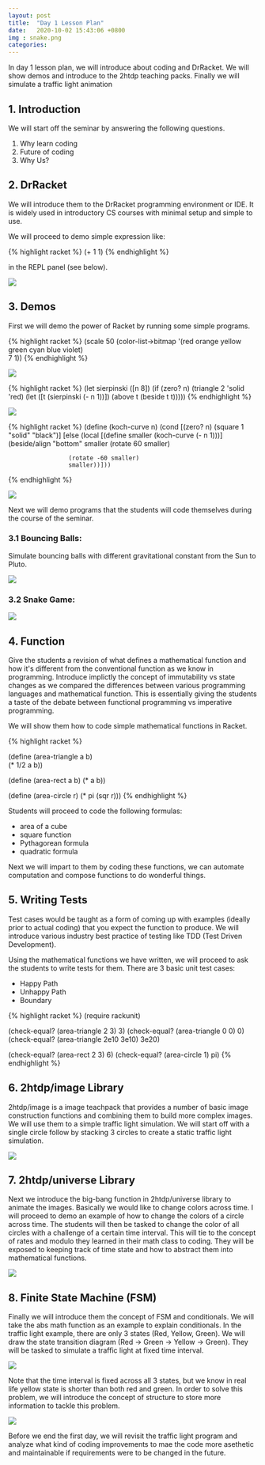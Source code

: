 ```yaml
---
layout: post
title:  "Day 1 Lesson Plan"
date:   2020-10-02 15:43:06 +0800
img : snake.png
categories:
---
```


In day 1 lesson plan, we will introduce about coding and DrRacket. We will show demos and introduce to the 2htdp teaching packs. 
Finally we will simulate a traffic light animation

## 1. Introduction
We will start off the seminar by answering the following questions.

1. Why learn coding
2. Future of coding
3. Why Us?

## 2. DrRacket

We will introduce them to the DrRacket programming environment or IDE. It is widely used in introductory CS courses with minimal setup and simple to use.

We will proceed to demo simple expression like:

{% highlight racket %}
(+ 1 1) 
{% endhighlight %}

in the REPL panel (see below).

<img src="/assets/img/drracket.png" />

## 3. Demos

First we will demo the power of Racket by running some simple programs.

{% highlight racket %}
(scale
 50
 (color-list->bitmap
  '(red orange yellow green cyan blue violet)   
  7
  1))
{% endhighlight %}

![](/assets/img/demo1.png)

{% highlight racket %}
(let sierpinski ([n 8])
  (if (zero? n)
      (triangle 2 'solid 'red)
      (let ([t (sierpinski (- n 1))]) 
        (above t (beside t t)))))
{% endhighlight %}

![](/assets/img/demo2.png)

{% highlight racket %}
(define (koch-curve n)
  (cond
    [(zero? n) (square 1 "solid" "black")]
    [else
     (local [(define smaller (koch-curve (- n 1)))]     
       (beside/align "bottom"
                     smaller
                     (rotate 60 smaller)
                     
                     (rotate -60 smaller)
                     smaller))]))
{% endhighlight %}

![](/assets/img/demo3.png)

Next we will demo programs that the students will code themselves during the course of the seminar.

### 3.1 Bouncing Balls:

Simulate bouncing balls with different gravitational constant from the Sun to Pluto.

![](/assets/img/gravity.gif)

### 3.2 Snake Game:
![](/assets/img/snake.gif)

## 4. Function

Give the students a revision of what defines a mathematical function and how it's different from the conventional function as we know in programming. Introduce implictly the concept of immutability vs state changes as we compared the differences between various programming languages and mathematical function. This is essentially giving the students a taste of the debate between functional programming vs imperative programming.

We will show them how to code simple mathematical functions in Racket.

{% highlight racket %}

(define (area-triangle a b)  
  (* 1/2 a b))

(define (area-rect a b)
  (* a b))

(define (area-circle r)
  (* pi (sqr r)))
{% endhighlight %}

Students will proceed to code the following formulas:
- area of a cube
- square function
- Pythagorean formula
- quadratic formula

Next we will impart to them by coding these functions, we can automate computation and compose functions to do wonderful things.

## 5. Writing Tests

Test cases would be taught as a form of coming up with examples (ideally prior to actual coding) that you expect the function to produce. We will introduce various industry best practice of testing like TDD (Test Driven Development). 

Using the mathematical functions we have written, we will proceed to ask the students to write tests for them. There are 3 basic unit test cases:

- Happy Path
- Unhappy Path
- Boundary

{% highlight racket %}
(require rackunit)

(check-equal? (area-triangle 2 3) 3)
(check-equal? (area-triangle 0 0) 0)
(check-equal? (area-triangle 2e10 3e10) 3e20)    

(check-equal? (area-rect 2 3) 6)
(check-equal? (area-circle 1) pi)
{% endhighlight %}

## 6. 2htdp/image Library

2htdp/image is a image teachpack that provides a number of basic image construction functions and combining them to build more complex images. We will use them to a simple traffic light simulation. We will start off with a single circle follow by stacking 3 circles to create a static traffic light simulation.

![](/assets/img/demo6.png)

## 7. 2htdp/universe Library

Next we introduce the big-bang function in 2htdp/universe library to animate the images. Basically we would like to change colors across time. I will proceed to demo an example of how to change the colors of a circle across time. The students will then be tasked to change the color of all circles with a challenge of a certain time interval. This will tie to the concept of rates and modulo they learned in their math class to coding. They will be exposed to keeping track of time state and how to abstract them into mathematical functions.

![](/assets/img/one-traffic.gif)

## 8. Finite State Machine (FSM)

Finally we will introduce them the concept of FSM and conditionals. We will take the abs math function as an example to explain conditionals. In the traffic light example, there are only 3 states (Red, Yellow, Green). We will draw the state transition diagram (Red -> Green -> Yellow -> Green). They will be tasked to simulate a traffic light at fixed time interval.

![](/assets/img/traffic.gif)

Note that the time interval is fixed across all 3 states, but we know in real life yellow state is shorter than both red and green. In order to solve this problem, we will introduce the concept of structure to store more information to tackle this problem.

![](/assets/img/full-traffic.gif)

Before we end the first day, we will revisit the traffic light program and analyze what kind of coding improvements to mae the code more asethetic and maintainable if requirements were to be changed in the future.
